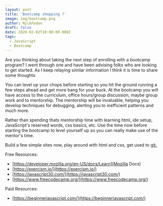 ```yaml
---
layout: post
title: 'Bootcamp shopping ?'
image: img/bootcamp.png
author: NickFoden
draft: false
date: 2020-02-02T10:00:00.000Z
tags:
  - JavaScript
  - Bootcamp
---
```


Are you thinking about taking the next step of enrolling with a bootcamp program? I went through one and have been advising folks who are looking to get started. As I keep relaying similar information I think it is time to share some thoughts.

You can level up your chops before starting so you hit the ground running a few steps ahead and get more bang for your buck. At the bootcamp you will have access to the curriculum, office hours/group discussion, maybe group work and to mentorship. The mentorship will be invaluable, helping you develop techniques for debugging, alerting you to inefficient patterns and much more.

Rather than spending thats mentorship time with learning html, ide setup, JavaScript's reserved words, css basics, etc. Use the time now before starting the bootcamp to level yourself up so you can really make use of the mentor's time.

Build a few simple sites now, play around with html and css, get used to [git.](https://try.github.io/)

Free Resources:

- [https://developer.mozilla.org/en-US/docs/Learn](Mozilla Docs)
- [https://exercism.io/](https://exercism.io/)
- [https://javascript30.com/](https://javascript30.com/)
- [https://www.freecodecamp.org/](https://www.freecodecamp.org/)

Paid Resources:

- [https://beginnerjavascript.com/](https://beginnerjavascript.com/)
